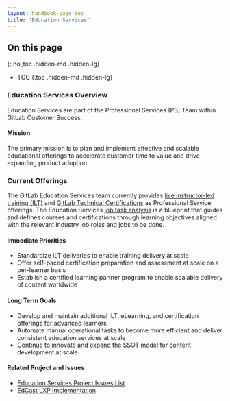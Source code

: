 ```yaml
---
layout: handbook-page-toc
title: "Education Services"
---
```


## On this page
{:.no_toc .hidden-md .hidden-lg}

- TOC
{:toc .hidden-md .hidden-lg}

### Education Services Overview
Education Services are part of the Professional Services (PS) Team within GitLab Customer Success. 

#### Mission

The primary mission is to plan and implement effective and scalable educational offerings to accelerate customer time to value and drive expanding product adoption. 

### Current Offerings

The GitLab Education Services team currently provides [live instructor-led training (ILT)](https://about.gitlab.com/services/education/) and [GitLab Technical Certifications](https://about.gitlab.com/handbook/customer-success/professional-services-engineering/gitlab-technical-certifications/) as Professional Service offerings. The Education Services [job task analysis](https://docs.google.com/spreadsheets/d/114yAXzzUi3bKoOcN6zG4tOZ5I_-SmPU9luO8Ylp5XRI/edit?usp=sharing) is a blueprint that guides and defines courses and certifications through learning objectives aligned with the relevant industry job roles and jobs to be done. 

#### Immediate Priorities

- Standardize ILT deliveries to enable training delivery at scale 
- Offer self-paced certification preparation and assessment at scale on a per-learner basis
- Establish a certified learning partner program to enable scalable delivery of content worldwide


#### Long Term Goals

- Develop and maintain additional ILT, eLearning, and certification offerings for advanced learners
- Automate manual operational tasks to become more efficient and deliver consistent education services at scale
- Continue to innovate and expand the SSOT model for content development at scale


#### Related Project and Issues
- [Education Services Project Issues List](https://gitlab.com/gitlab-com/sales-team/professional-services/education-services/issues)
- [EdCast LXP Implementation](https://gitlab.com/groups/gitlab-com/-/epics/918)
